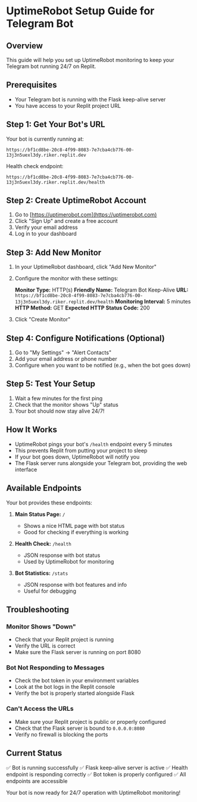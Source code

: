 # UptimeRobot Setup Guide for Telegram Bot

## Overview
This guide will help you set up UptimeRobot monitoring to keep your Telegram bot running 24/7 on Replit.

## Prerequisites
- Your Telegram bot is running with the Flask keep-alive server
- You have access to your Replit project URL

## Step 1: Get Your Bot's URL

Your bot is currently running at:
```
https://bf1cd8be-20c8-4f99-8083-7e7cba4cb776-00-13j3n5uexl3dy.riker.replit.dev
```

Health check endpoint:
```
https://bf1cd8be-20c8-4f99-8083-7e7cba4cb776-00-13j3n5uexl3dy.riker.replit.dev/health
```

## Step 2: Create UptimeRobot Account

1. Go to [https://uptimerobot.com](https://uptimerobot.com)
2. Click "Sign Up" and create a free account
3. Verify your email address
4. Log in to your dashboard

## Step 3: Add New Monitor

1. In your UptimeRobot dashboard, click "Add New Monitor"
2. Configure the monitor with these settings:

   **Monitor Type:** HTTP(s)
   **Friendly Name:** Telegram Bot Keep-Alive
   **URL:** `https://bf1cd8be-20c8-4f99-8083-7e7cba4cb776-00-13j3n5uexl3dy.riker.replit.dev/health`
   **Monitoring Interval:** 5 minutes
   **HTTP Method:** GET
   **Expected HTTP Status Code:** 200

3. Click "Create Monitor"

## Step 4: Configure Notifications (Optional)

1. Go to "My Settings" → "Alert Contacts"
2. Add your email address or phone number
3. Configure when you want to be notified (e.g., when the bot goes down)

## Step 5: Test Your Setup

1. Wait a few minutes for the first ping
2. Check that the monitor shows "Up" status
3. Your bot should now stay alive 24/7!

## How It Works

- UptimeRobot pings your bot's `/health` endpoint every 5 minutes
- This prevents Replit from putting your project to sleep
- If your bot goes down, UptimeRobot will notify you
- The Flask server runs alongside your Telegram bot, providing the web interface

## Available Endpoints

Your bot provides these endpoints:

1. **Main Status Page:** `/`
   - Shows a nice HTML page with bot status
   - Good for checking if everything is working

2. **Health Check:** `/health`
   - JSON response with bot status
   - Used by UptimeRobot for monitoring

3. **Bot Statistics:** `/stats`
   - JSON response with bot features and info
   - Useful for debugging

## Troubleshooting

### Monitor Shows "Down"
- Check that your Replit project is running
- Verify the URL is correct
- Make sure the Flask server is running on port 8080

### Bot Not Responding to Messages
- Check the bot token in your environment variables
- Look at the bot logs in the Replit console
- Verify the bot is properly started alongside Flask

### Can't Access the URLs
- Make sure your Replit project is public or properly configured
- Check that the Flask server is bound to `0.0.0.0:8080`
- Verify no firewall is blocking the ports

## Current Status

✅ Bot is running successfully
✅ Flask keep-alive server is active
✅ Health endpoint is responding correctly
✅ Bot token is properly configured
✅ All endpoints are accessible

Your bot is now ready for 24/7 operation with UptimeRobot monitoring!
